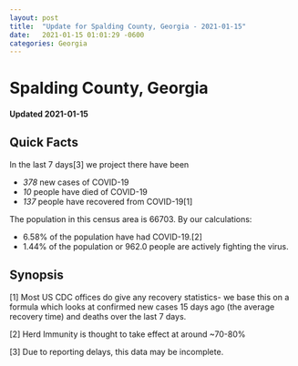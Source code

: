 ```yaml
---
layout: post
title:  "Update for Spalding County, Georgia - 2021-01-15"
date:   2021-01-15 01:01:29 -0600
categories: Georgia
---
```


# Spalding County, Georgia
#### Updated 2021-01-15

## Quick Facts

In the last 7 days[3] we project there have been
- *378* new cases of COVID-19
- *10* people have died of COVID-19
- *137* people have recovered from COVID-19[1]

The population in this census area is 66703. By our calculations:
- 6.58% of the population have had COVID-19.[2]
- 1.44% of the population or 962.0 people are actively fighting the virus.

## Synopsis




[1] Most US CDC offices do give any recovery statistics- we base this on a formula which looks at confirmed new cases
15 days ago (the average recovery time) and deaths over the last 7 days.

[2] Herd Immunity is thought to take effect at around ~70-80%

[3] Due to reporting delays, this data may be incomplete.
 
    